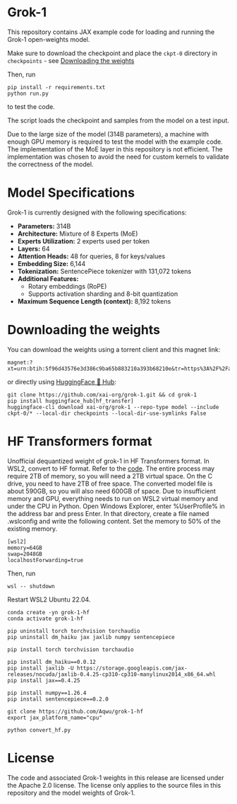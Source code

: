 # Grok-1

This repository contains JAX example code for loading and running the Grok-1 open-weights model.

Make sure to download the checkpoint and place the `ckpt-0` directory in `checkpoints` - see [Downloading the weights](#downloading-the-weights)

Then, run

```shell
pip install -r requirements.txt
python run.py
```

to test the code.

The script loads the checkpoint and samples from the model on a test input.

Due to the large size of the model (314B parameters), a machine with enough GPU memory is required to test the model with the example code.
The implementation of the MoE layer in this repository is not efficient. The implementation was chosen to avoid the need for custom kernels to validate the correctness of the model.

# Model Specifications

Grok-1 is currently designed with the following specifications:

- **Parameters:** 314B
- **Architecture:** Mixture of 8 Experts (MoE)
- **Experts Utilization:** 2 experts used per token
- **Layers:** 64
- **Attention Heads:** 48 for queries, 8 for keys/values
- **Embedding Size:** 6,144
- **Tokenization:** SentencePiece tokenizer with 131,072 tokens
- **Additional Features:**
  - Rotary embeddings (RoPE)
  - Supports activation sharding and 8-bit quantization
- **Maximum Sequence Length (context):** 8,192 tokens

# Downloading the weights

You can download the weights using a torrent client and this magnet link:

```
magnet:?xt=urn:btih:5f96d43576e3d386c9ba65b883210a393b68210e&tr=https%3A%2F%2Facademictorrents.com%2Fannounce.php&tr=udp%3A%2F%2Ftracker.coppersurfer.tk%3A6969&tr=udp%3A%2F%2Ftracker.opentrackr.org%3A1337%2Fannounce
```

or directly using [HuggingFace 🤗 Hub](https://huggingface.co/xai-org/grok-1):
```
git clone https://github.com/xai-org/grok-1.git && cd grok-1
pip install huggingface_hub[hf_transfer]
huggingface-cli download xai-org/grok-1 --repo-type model --include ckpt-0/* --local-dir checkpoints --local-dir-use-symlinks False
```

# HF Transformers format

Unofficial dequantized weight of grok-1 in HF Transformers format.
In WSL2, convert to HF format.
Refer to the [code](https://gist.github.com/chu-tianxiang/ec310e15d56949fd0f351cb5f65ee7a1).
The entire process may require 2TB of memory, so you will need a 2TB virtual space. 
On the C drive, you need to have 2TB of free space.
The converted model file is about 590GB, so you will also need 600GB of space.
Due to insufficient memory and GPU, everything needs to run on WSL2 virtual memory and under the CPU in Python. 
Open Windows Explorer, enter %UserProfile% in the address bar and press Enter. 
In that directory, create a file named .wslconfig and write the following content.
Set the memory to 50% of the existing memory.
```
[wsl2]
memory=64GB
swap=2048GB
localhostForwarding=true
```

Then, run
```
wsl -- shutdown 
```

Restart WSL2 Ubuntu 22.04.

```
conda create -yn grok-1-hf
conda activate grok-1-hf

pip uninstall torch torchvision torchaudio
pip uninstall dm_haiku jax jaxlib numpy sentencepiece

pip install torch torchvision torchaudio

pip install dm_haiku==0.0.12
pip install jaxlib -U https://storage.googleapis.com/jax-releases/nocuda/jaxlib-0.4.25-cp310-cp310-manylinux2014_x86_64.whl
pip install jax==0.4.25

pip install numpy==1.26.4
pip install sentencepiece==0.2.0

git clone https://github.com/Aqwu/grok-1-hf
export jax_platform_name="cpu"

python convert_hf.py

```

# License

The code and associated Grok-1 weights in this release are licensed under the
Apache 2.0 license. The license only applies to the source files in this
repository and the model weights of Grok-1.
